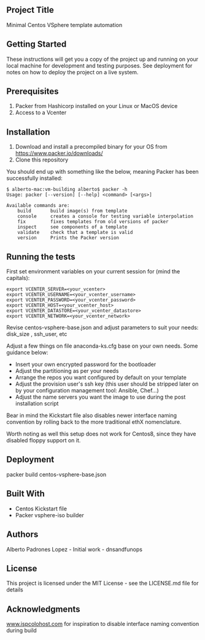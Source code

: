 Project Title
-------------
Minimal Centos VSphere template automation

Getting Started
---------------
These instructions will get you a copy of the project up and running on your local machine for development and testing purposes. See deployment for notes on how to deploy the project on a live system.

Prerequisites
-------------
1. Packer from Hashicorp installed on your Linux or MacOS device
2. Access to a Vcenter

Installation
------------
1. Download and install a precompiled binary for your OS from https://www.packer.io/downloads/
2. Clone this repository

You should end up with something like the below, meaning Packer has been successfully installed:

```
$ alberto-mac:vm-building alberto$ packer -h
Usage: packer [--version] [--help] <command> [<args>]   

Available commands are:
    build       build image(s) from template
    console     creates a console for testing variable interpolation
    fix         fixes templates from old versions of packer
    inspect     see components of a template
    validate    check that a template is valid
    version     Prints the Packer version
```

Running the tests
-----------------
First set environment variables on your current session for (mind the capitals):
```
export VCENTER_SERVER=<your_vcenter>
export VCENTER_USERNAME=<your_vcenter_username>
export VCENTER_PASSWORD=<your_vcenter_password>
export VCENTER_HOST=<your_vcenter_host>
export VCENTER_DATASTORE=<your_vcenter_datastore>
export VCENTER_NETWORK=<your_vcenter_network>
```

Revise centos-vsphere-base.json and adjust parameters to suit your needs: disk_size , ssh_user, etc

Adjust a few things on file anaconda-ks.cfg base on your own needs. Some guidance below:

- Insert your own encrypted password for the bootloader
- Adjust the partitioning as per your needs
- Arrange the repos you want configured by default on your template
- Adjust the provision user's ssh key (this user should be stripped later on by your configuration management tool: Ansible, Chef...)
- Adjust the name servers you want the image to use during the post installation script

Bear in mind the Kickstart file also disables newer interface naming convention by rolling back to the more traditional ethX nomenclature.

Worth noting as well this setup does not work for Centos8, since they have disabled floppy support on it.

Deployment
----------
packer build centos-vsphere-base.json

Built With
----------
- Centos Kickstart file
- Packer vsphere-iso builder

Authors
-------
Alberto Padrones Lopez - Initial work - dnsandfunops

License
-------
This project is licensed under the MIT License - see the LICENSE.md file for details

Acknowledgments
---------------
www.ispcolohost.com for inspiration to disable interface naming convention during build
